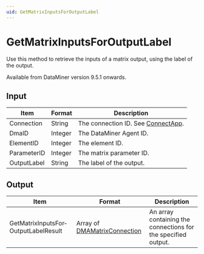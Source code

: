 ```yaml
---
uid: GetMatrixInputsForOutputLabel
---
```


# GetMatrixInputsForOutputLabel

Use this method to retrieve the inputs of a matrix output, using the label of the output.

Available from DataMiner version 9.5.1 onwards.

## Input

| Item        | Format  | Description                                                                      |
|-------------|---------|----------------------------------------------------------------------------------|
| Connection  | String  | The connection ID. See [ConnectApp](xref:ConnectApp). |
| DmaID       | Integer | The DataMiner Agent ID.                                                          |
| ElementID   | Integer | The element ID.                                                                  |
| ParameterID | Integer | The matrix parameter ID.                                                         |
| OutputLabel | String  | The label of the output.                                                         |

## Output

| Item | Format | Description |
|--|--|--|
| GetMatrixInputsFor­OutputLabelResult | Array of [DMAMatrixConnection](xref:DMAMatrixConnection) | An array containing the connections for the specified output. |
